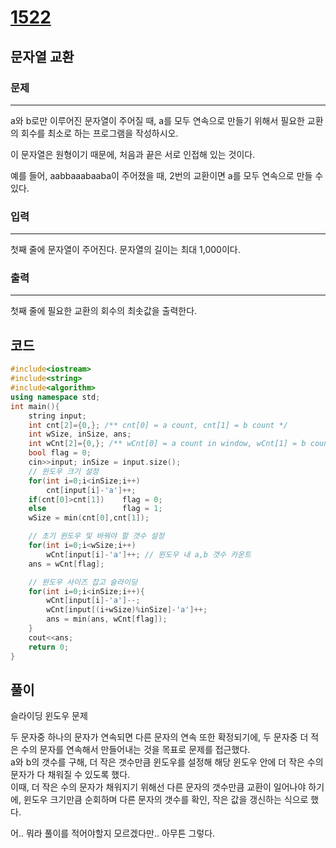 # [1522](https://www.acmicpc.net/problem/1522)

## 문자열 교환

### 문제

---

a와 b로만 이루어진 문자열이 주어질 때,  a를 모두 연속으로 만들기 위해서 필요한 교환의 회수를 최소로 하는 프로그램을 작성하시오.

이 문자열은 원형이기 때문에, 처음과 끝은 서로 인접해 있는 것이다.

예를 들어,  aabbaaabaaba이 주어졌을 때, 2번의 교환이면 a를 모두 연속으로 만들 수 있다.

### 입력

---

첫째 줄에 문자열이 주어진다. 문자열의 길이는 최대 1,000이다.

### 출력

---

첫째 줄에 필요한 교환의 회수의 최솟값을 출력한다.

## 코드

```c++
#include<iostream>
#include<string>
#include<algorithm>
using namespace std;
int main(){
    string input;
    int cnt[2]={0,}; /** cnt[0] = a count, cnt[1] = b count */
    int wSize, inSize, ans; 
    int wCnt[2]={0,}; /** wCnt[0] = a count in window, wCnt[1] = b count in window */
    bool flag = 0;
    cin>>input; inSize = input.size();
    // 윈도우 크기 설정
    for(int i=0;i<inSize;i++)
        cnt[input[i]-'a']++;
    if(cnt[0]>cnt[1])    flag = 0;
    else                 flag = 1;
    wSize = min(cnt[0],cnt[1]);

    // 초기 윈도우 및 바꿔야 할 갯수 설정
    for(int i=0;i<wSize;i++)
        wCnt[input[i]-'a']++; // 윈도우 내 a,b 갯수 카운트
    ans = wCnt[flag];

    // 윈도우 사이즈 잡고 슬라이딩
    for(int i=0;i<inSize;i++){
        wCnt[input[i]-'a']--;
        wCnt[input[(i+wSize)%inSize]-'a']++;
        ans = min(ans, wCnt[flag]);
    }
    cout<<ans;
    return 0;
}
```

## 풀이

슬라이딩 윈도우 문제

두 문자중 하나의 문자가 연속되면 다른 문자의 연속 또한 확정되기에, 두 문자중 더 적은 수의 문자를 연속해서 만들어내는 것을 목표로 문제를 접근했다.  
a와 b의 갯수를 구해, 더 작은 갯수만큼 윈도우를 설정해 해당 윈도우 안에 더 작은 수의 문자가 다 채워질 수 있도록 했다.  
이때, 더 작은 수의 문자가 채워지기 위해선 다른 문자의 갯수만큼 교환이 일어나야 하기에, 윈도우 크기만큼 순회하며 다른 문자의 갯수를 확인, 작은 값을 갱신하는 식으로 했다.  

어.. 뭐라 풀이를 적어야할지 모르겠다만.. 아무튼 그렇다.  
